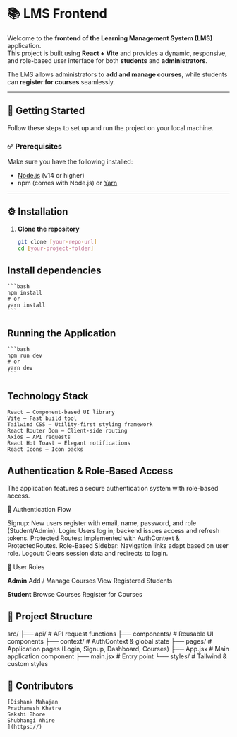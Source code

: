 # 📚 LMS Frontend

Welcome to the **frontend of the Learning Management System (LMS)** application.  
This project is built using **React + Vite** and provides a dynamic, responsive, and role-based user interface for both **students** and **administrators**.

The LMS allows administrators to **add and manage courses**, while students can **register for courses** seamlessly.

---

## 🚀 Getting Started

Follow these steps to set up and run the project on your local machine.

### ✅ Prerequisites

Make sure you have the following installed:

- [Node.js](https://nodejs.org/) (v14 or higher)
- npm (comes with Node.js) or [Yarn](https://yarnpkg.com/)

---

## ⚙️ Installation

1. **Clone the repository**
   ```bash
   git clone [your-repo-url]
   cd [your-project-folder]
   ```

## Install dependencies

    ```bash
    npm install
    # or
    yarn install
    ```

## Running the Application

    ```bash
    npm run dev
    # or
    yarn dev
    ```

## Technology Stack

    React – Component-based UI library
    Vite – Fast build tool
    Tailwind CSS – Utility-first styling framework
    React Router Dom – Client-side routing
    Axios – API requests
    React Hot Toast – Elegant notifications
    React Icons – Icon packs

## Authentication & Role-Based Access

The application features a secure authentication system with role-based access.

🔐 Authentication Flow

Signup: New users register with email, name, password, and role (Student/Admin).
Login: Users log in; backend issues access and refresh tokens.
Protected Routes: Implemented with AuthContext & ProtectedRoutes.
Role-Based Sidebar: Navigation links adapt based on user role.
Logout: Clears session data and redirects to login.

👥 User Roles

**Admin**
Add / Manage Courses
View Registered Students

**Student**
Browse Courses
Register for Courses

## 📂 Project Structure

src/
├── api/ # API request functions
├── components/ # Reusable UI components
├── context/ # AuthContext & global state
├── pages/ # Application pages (Login, Signup, Dashboard, Courses)
├── App.jsx # Main application component
├── main.jsx # Entry point
└── styles/ # Tailwind & custom styles

## 👥 Contributors

    [Dishank Mahajan
    Prathamesh Khatre
    Sakshi Bhore
    Shubhangi Ahire
    ](https://)
